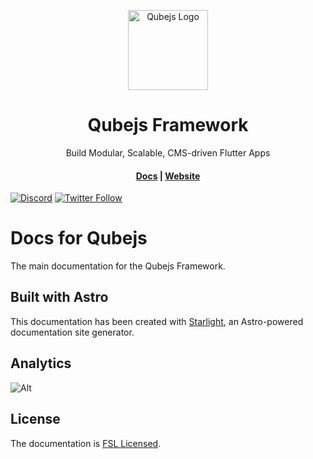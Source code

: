 <p align="center">
  <a href="https://qubejs.com">
    <img src="https://github.com/vyuh-tech.png" alt="Qubejs Logo" height="128" />
  </a>
  <h1 align="center">Qubejs Framework</h1>
  <p align="center">Build Modular, Scalable, CMS-driven Flutter Apps</p>
  <h4 align="center">
    <a href="https://docs.qubejs.com">Docs</a> |
    <a href="https://qubejs.com">Website</a>
  </h4>
</p>

[![Discord](https://img.shields.io/discord/1198906057502769252?style=for-the-badge&logo=discord)](https://discord.gg/b49sbjqszG)
[![Twitter Follow](https://img.shields.io/twitter/follow/vyuh_tech?style=for-the-badge&logo=x)](https://twitter.com/vyuh_tech)

# Docs for Qubejs

The main documentation for the Qubejs Framework.

## Built with Astro

This documentation has been created with
[Starlight](https://starlight.astro.build), an Astro-powered documentation site
generator.

## Analytics

![Alt](https://repobeats.axiom.co/api/embed/c608ba0ba3b14640f9fa29ae2f8f6463bc10d09d.svg 'Repobeats analytics image')

## License

The documentation is [FSL Licensed](LICENSE).
